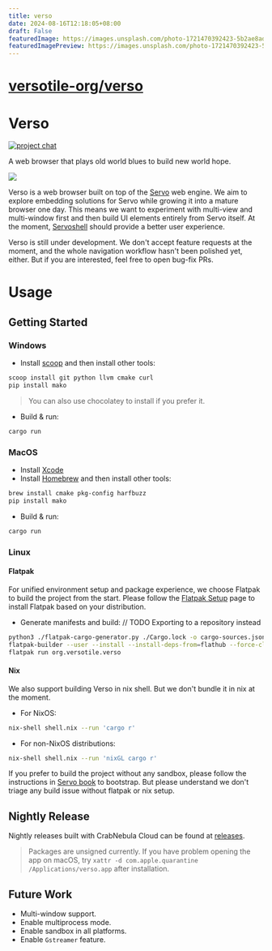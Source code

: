 ```yaml
---
title: verso
date: 2024-08-16T12:18:05+08:00
draft: False
featuredImage: https://images.unsplash.com/photo-1721470392423-5b2ae8add3b5?ixid=M3w0NjAwMjJ8MHwxfHJhbmRvbXx8fHx8fHx8fDE3MjM3ODE4MzV8&ixlib=rb-4.0.3
featuredImagePreview: https://images.unsplash.com/photo-1721470392423-5b2ae8add3b5?ixid=M3w0NjAwMjJ8MHwxfHJhbmRvbXx8fHx8fHx8fDE3MjM3ODE4MzV8&ixlib=rb-4.0.3
---
```


# [versotile-org/verso](https://github.com/versotile-org/verso)

# Verso

[![project chat](https://img.shields.io/badge/zulip-57a7ff?style=for-the-badge&labelColor=555555&logo=zulip)](https://versotile.zulipchat.com/)

A web browser that plays old world blues to build new world hope.

![](https://github.com/pewsheen/verso/assets/460329/7df44c7d-a4c5-4393-8378-a8b7bc438b03)

Verso is a web browser built on top of the [Servo](https://servo.org/) web engine. We aim to explore embedding solutions for Servo while growing it into a mature browser one day.
This means we want to experiment with multi-view and multi-window first and then build UI elements entirely from Servo itself. At the moment, [Servoshell](https://servo.org/download/) should provide a better user experience.

Verso is still under development. We don't accept feature requests at the moment, and the whole navigation workflow hasn't been polished yet, either. But if you are interested, feel free to open bug-fix PRs.

# Usage

## Getting Started

### Windows

- Install [scoop](https://scoop.sh/) and then install other tools:

```sh
scoop install git python llvm cmake curl
pip install mako
```

> You can also use chocolatey to install if you prefer it.

- Build & run:

```sh
cargo run
```

### MacOS

- Install [Xcode](https://developer.apple.com/xcode/)
- Install [Homebrew](https://brew.sh/) and then install other tools:

```sh
brew install cmake pkg-config harfbuzz
pip install mako
```

- Build & run:

```sh
cargo run
```

### Linux

#### Flatpak

For unified environment setup and package experience, we choose Flatpak to build the project from the start.
Please follow the [Flatpak Setup](https://flatpak.org/setup/) page to install Flatpak based on your distribution.


- Generate manifests and build:
// TODO Exporting to a repository instead

```sh
python3 ./flatpak-cargo-generator.py ./Cargo.lock -o cargo-sources.json
flatpak-builder --user --install --install-deps-from=flathub --force-clean target org.versotile.verso.yml
flatpak run org.versotile.verso
```

#### Nix

We also support building Verso in nix shell. But we don't bundle it in nix at the moment.

- For NixOS:

```sh
nix-shell shell.nix --run 'cargo r'
```

- For non-NixOS distributions:

```sh
nix-shell shell.nix --run 'nixGL cargo r'
```

If you prefer to build the project without any sandbox, please follow the instructions in [Servo book](https://book.servo.org/hacking/setting-up-your-environment.html#tools-for-linux) to bootstrap.
But please understand we don't triage any build issue without flatpak or nix setup.

## Nightly Release

Nightly releases built with CrabNebula Cloud can be found at [releases](https://web.crabnebula.cloud/verso/verso-nightly/releases).

> Packages are unsigned currently. If you have problem opening the app on macOS, try `xattr -d com.apple.quarantine /Applications/verso.app` after installation.

## Future Work

- Multi-window support.
- Enable multiprocess mode.
- Enable sandbox in all platforms.
- Enable `Gstreamer` feature.
